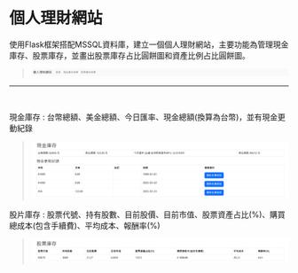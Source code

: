 # 個人理財網站
使用Flask框架搭配MSSQL資料庫，建立一個個人理財網站，主要功能為管理現金庫存、股票庫存，並畫出股票庫存占比圓餅圖和資產比例占比圓餅圖。  
>![](https://github.com/sujamie/Personal-Finance-Website/blob/main/%E5%80%8B%E4%BA%BA%E7%90%86%E8%B2%A1%E7%B6%B2%E7%AB%99.png)
<hr><br>

現金庫存 : 台幣總額、美金總額、今日匯率、現金總額(換算為台幣)，並有現金更動紀錄  
>![](https://github.com/sujamie/Personal-Finance-Website/blob/main/%E7%8F%BE%E9%87%91%E5%BA%AB%E5%AD%98.png)

股片庫存 : 股票代號、持有股數、目前股價、目前市值、股票資產占比(%)、購買總成本(包含手續費)、平均成本、報酬率(%)
>![](https://github.com/sujamie/Personal-Finance-Website/blob/main/%E8%82%A1%E7%A5%A8%E5%BA%AB%E5%AD%98.png)

